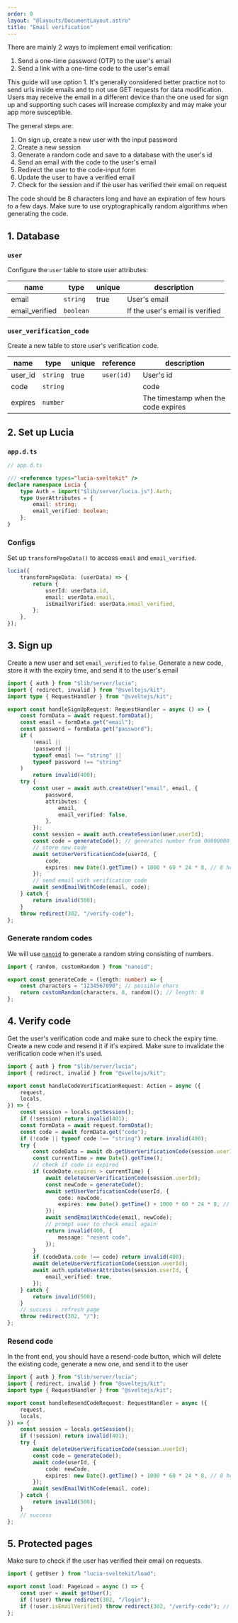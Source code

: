 ```yaml
---
order: 0
layout: "@layouts/DocumentLayout.astro"
title: "Email verification"
---
```


There are mainly 2 ways to implement email verification:

1. Send a one-time password (OTP) to the user's email
2. Send a link with a one-time code to the user's email

This guide will use option 1. It's generally considered better practice not to send urls inside emails and to not use GET requests for data modification. Users may receive the email in a different device than the one used for sign up and supporting such cases will increase complexity and may make your app more susceptible.

The general steps are:

1. On sign up, create a new user with the input password
2. Create a new session
3. Generate a random code and save to a database with the user's id
4. Send an email with the code to the user's email
5. Redirect the user to the code-input form
6. Update the user to have a verified email
7. Check for the session and if the user has verified their email on request

The code should be 8 characters long and have an expiration of few hours to a few days. Make sure to use cryptographically random algorithms when generating the code.

## 1. Database

### `user`

Configure the `user` table to store user attributes:

| name           | type      | unique | description                     |
| -------------- | --------- | ------ | ------------------------------- |
| email          | `string`  | true   | User's email                    |
| email_verified | `boolean` |        | If the user's email is verified |

### `user_verification_code`

Create a new table to store user's verification code.

| name    | type     | unique | reference  | description                         |
| ------- | -------- | ------ | ---------- | ----------------------------------- |
| user_id | `string` | true   | `user(id)` | User's id                           |
| code    | `string` |        |            | code                                |
| expires | `number` |        |            | The timestamp when the code expires |

## 2. Set up Lucia

### `app.d.ts`

```ts
// app.d.ts

/// <reference types="lucia-sveltekit" />
declare namespace Lucia {
    type Auth = import("$lib/server/lucia.js").Auth;
    type UserAttributes = {
        email: string;
        email_verified: boolean;
    };
}
```

### Configs

Set up `transformPageData()` to access `email` and `email_verified`.

```ts
lucia({
    transformPageData: (userData) => {
        return {
            userId: userData.id,
            email: userData.email,
            isEmailVerified: userData.email_verified,
        };
    },
});
```

## 3. Sign up

Create a new user and set `email_verified` to `false`. Generate a new code, store it with the expiry time, and send it to the user's email

```ts
import { auth } from "$lib/server/lucia";
import { redirect, invalid } from "@sveltejs/kit";
import type { RequestHandler } from "@sveltejs/kit";

export const handleSignUpRequest: RequestHandler = async () => {
    const formData = await request.formData();
    const email = formData.get("email");
    const password = formData.get("password");
    if (
        !email ||
        !password ||
        typeof email !== "string" ||
        typeof password !== "string"
    )
        return invalid(400);
    try {
        const user = await auth.createUser("email", email, {
            password,
            attributes: {
                email,
                email_verified: false,
            },
        });
        const session = await auth.createSession(user.userId);
        const code = generateCode(); // generates number from 00000000 ~ 99999999
        // store new code
        await setUserVerificationCode(userId, {
            code,
            expires: new Date().getTime() + 1000 * 60 * 24 * 8, // 8 hours expiration
        });
        // send email with verification code
        await sendEmailWithCode(email, code);
    } catch {
        return invalid(500);
    }
    throw redirect(302, "/verify-code");
};
```

### Generate random codes

We will use [`nanoid`](https://github.com/ai/nanoid) to generate a random string consisting of numbers.

```ts
import { random, customRandom } from "nanoid";

export const generateCode = (length: number) => {
    const characters = "1234567890"; // possible chars
    return customRandom(characters, 8, random)(); // length: 8
};
```

## 4. Verify code

Get the user's verification code and make sure to check the expiry time. Create a new code and resend it if it's expired. Make sure to invalidate the verification code when it's used.

```ts
import { auth } from "$lib/server/lucia";
import { redirect, invalid } from "@sveltejs/kit";

export const handleCodeVerificationRequest: Action = async ({
    request,
    locals,
}) => {
    const session = locals.getSession();
    if (!session) return invalid(401);
    const formData = await request.formData();
    const code = await formData.get("code");
    if (!code || typeof code !== "string") return invalid(400);
    try {
        const codeData = await db.getUserVerificationCode(session.userId);
        const currentTime = new Date().getTime();
        // check if code is expired
        if (codeDate.expires > currentTime) {
            await deleteUserVerificationCode(session.userId);
            const newCode = generateCode();
            await setUserVerificationCode(userId, {
                code: newCode,
                expires: new Date().getTime() + 1000 * 60 * 24 * 8, // 8 hours expiration
            });
            await sendEmailWithCode(email, newCode);
            // prompt user to check email again
            return invalid(400, {
                message: "resent code",
            });
        }
        if (codeData.code !== code) return invalid(400);
        await deleteUserVerificationCode(session.userId);
        await auth.updateUserAttributes(session.userId, {
            email_verified: true,
        });
    } catch {
        return invalid(500);
    }
    // success - refresh page
    throw redirect(302, "/");
};
```

### Resend code

In the front end, you should have a resend-code button, which will delete the existing code, generate a new one, and send it to the user

```ts
import { auth } from "$lib/server/lucia";
import { redirect, invalid } from "@sveltejs/kit";
import type { RequestHandler } from "@sveltejs/kit";

export const handleResendCodeRequest: RequestHandler = async ({
    request,
    locals,
}) => {
    const session = locals.getSession();
    if (!session) return invalid(401);
    try {
        await deleteUserVerificationCode(session.userId);
        const code = generateCode();
        await code(userId, {
            code: newCode,
            expires: new Date().getTime() + 1000 * 60 * 24 * 8, // 8 hours expiration
        });
        await sendEmailWithCode(email, code);
    } catch {
        return invalid(500);
    }
    // success
};
```

## 5. Protected pages

Make sure to check if the user has verified their email on requests.

```ts
import { getUser } from "lucia-sveltekit/load";

export const load: PageLoad = async () => {
    const user = await getUser();
    if (!user) throw redirect(302, "/login");
    if (!user.isEmailVerified) throw redirect(302, "/verify-code"); // to code verification page
};
```
